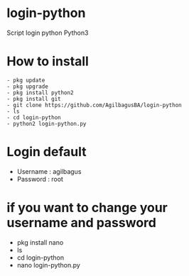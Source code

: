# login-python
Script login python
Python3 

# How to install 

```
- pkg update 
- pkg upgrade
- pkg install python2
- pkg install git
- git clone https://github.com/AgilbagusBA/login-python
- ls
- cd login-python
- python2 login-python.py

```

# Login default
- Username : agilbagus
- Password : root

# if you want to change your username and password
- pkg install nano
- ls
- cd login-python
- nano login-python.py
